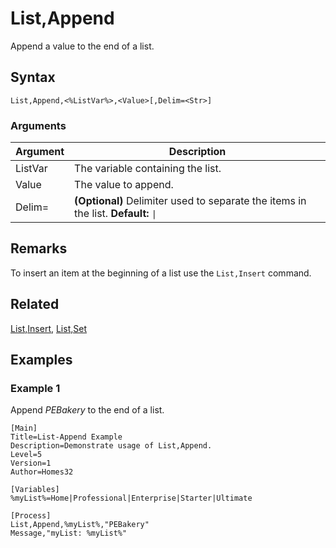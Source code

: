 # List,Append

Append a value to the end of a list.

## Syntax

```pebakery
List,Append,<%ListVar%>,<Value>[,Delim=<Str>]
```

### Arguments

| Argument | Description |
| --- | --- |
| ListVar | The variable containing the list. |
| Value | The value to append. |
| Delim= | **(Optional)** Delimiter used to separate the items in the list. **Default:** `\|` |

## Remarks

To insert an item at the beginning of a list use the `List,Insert` command.

## Related

[List,Insert](./Insert.md), [List,Set](./Set.md)

## Examples

### Example 1

Append _PEBakery_ to the end of a list.

```pebakery
[Main]
Title=List-Append Example
Description=Demonstrate usage of List,Append.
Level=5
Version=1
Author=Homes32

[Variables]
%myList%=Home|Professional|Enterprise|Starter|Ultimate

[Process]
List,Append,%myList%,"PEBakery"
Message,"myList: %myList%"
```
